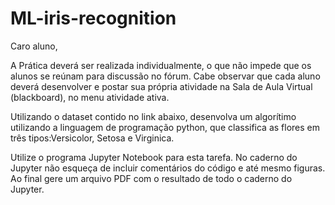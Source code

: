 # ML-iris-recognition
Caro aluno,

A Prática deverá ser realizada individualmente, o que não impede que os alunos se reúnam para discussão no fórum. Cabe observar que cada aluno deverá desenvolver e postar sua própria atividade na Sala de Aula Virtual (blackboard), no menu atividade ativa. 

Utilizando o dataset contido no link abaixo, desenvolva um algorítimo utilizando a linguagem de programação python, que classifica as flores em três tipos:Versicolor, Setosa e Virginica.

Utilize o programa Jupyter Notebook para esta tarefa. No caderno do Jupyter não esqueça de incluir comentários do código e até mesmo figuras. Ao final gere um arquivo PDF com o resultado de todo o caderno do Jupyter.
